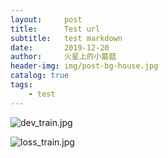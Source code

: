 ```yaml
---
layout:     post
title:      Test url
subtitle:   test markdown
date:       2019-12-20
author:     火星上的小蘑菇
header-img: img/post-bg-house.jpg
catalog: true
tags:
    - test
---
```


![dev_train.jpg](https://i.loli.net/2019/12/21/2MRSB7wj9oOsuaA.jpg)

![loss_train.jpg](https://ws1.sinaimg.cn/large/71717971gy1ga3wwcefl9j23d834vqs0.jpg)